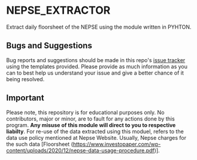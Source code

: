 # NEPSE_EXTRACTOR
Extract daily floorsheet of the NEPSE using the module written in PYHTON.
## Bugs and Suggestions
Bug reports and suggestions should be made in this repo's [issue tracker](https://github.com/rajanprasad460/NEPSE_EXTRACTOR/issues) using the templates provided. Please provide as much information as you can to best help us understand your issue and give a better chance of it being resolved.

## Important
Please note, this repository is for educational purposes only. No contributors, major or minor, are to fault for any actions done by this program. **Any misuse of this module will direct to you to respective liabilty**. For re-use of the data extracted using this moduel, refers to the data use policy mentioned at Nepse Website. 
Usually, Nepse charges for the such data [Floorsheet (https://www.investopaper.com/wp-content/uploads/2020/12/nepse-data-usage-procedure.pdf)]. 

